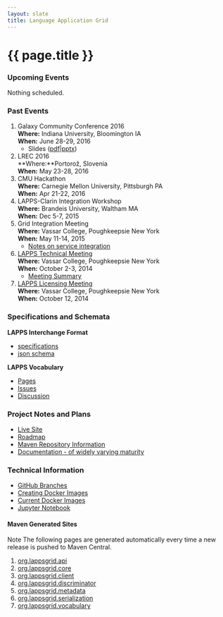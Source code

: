 ```yaml
---
layout: slate
title: Language Application Grid
---
```


<h1>{{ page.title }}</h1>

### Upcoming Events

Nothing scheduled.


### Past Events

1. Galaxy Community Conference 2016<br/>
**Where:** Indiana University, Bloomington IA<br/>
**When:** June 28-29, 2016
	* Slides ([pdf](galaxy2016-final.pdf)\|[pptx](galaxy2016-final.pptx))
1. LREC 2016<br/>
**Where:**Portorož, Slovenia<br/>
**When:** May 23-28, 2016
1. CMU Hackathon<br/>
**Where:** Carnegie Mellon University, Pittsburgh PA<br/>
**When:** Apr 21-22, 2016
1. LAPPS-Clarin Integration Workshop<br/>
**Where:** Brandeis University, Waltham MA<br/>
**When:** Dec 5-7, 2015
1. Grid Integration Meeting<br/>
**Where:** Vassar College, Poughkeepsie New York<br/>
**When:** May 11-14, 2015
	* [Notes on service integration](grids/conversion.html)
1. <a href="TechMeeting2014-10-02.html">LAPPS Technical Meeting</a><br/>
**Where:** Vassar College, Poughkeepsie New York<br/>
**When:** October 2-3, 2014
	* [Meeting Summary](Summary2014-10-03.html)
1. [LAPPS Licensing Meeting](Licensing.html)<br/>
**Where:** Vassar College, Poughkeepsie New York<br/>
**When:** October 12, 2014
	
### Specifications and Schemata

**LAPPS Interchange Format**

* [specifications](interchange/index.html)
* [json schema](http://vocab.lappsgrid.org/schema/lif-schema.json)

**LAPPS Vocabulary**

* [Pages](http://vocab.lappsgrid.org)
* [Issues](https://github.com/lapps/vocabulary-pages/issues)
* [Discussion](vocabulary/current_issues.html)

### Project Notes and Plans

* [Live Site](LiveSite.html)
* [Roadmap](Roadmap.html)
* [Maven Repository Information](Maven.html)
* [Documentation - of widely varying maturity](manuals/)

### Technical Information

* [GitHub Branches](technical/github.html)
* [Creating Docker Images](technical/docker.html)
* [Current Docker Images](technical/containers.html)
* [Jupyter Notebook](technical/jupyter.html)
	
#### Maven Generated Sites
<div class="note">
<span class="red">Note</span> The following pages are generated automatically every time
a new release is pushed to Maven Central.
</div>

1. [org.lappsgrid.api](http://lapps.github.io/org.lappsgrid.api)
1. [org.lappsgrid.core](http://lapps.github.io/org.lappsgrid.core)
1. [org.lappsgrid.client](http://lapps.github.io/org.lappsgrid.client)
1. [org.lappsgrid.discriminator](http://lapps.github.io/org.lappsgrid.discriminator)
1. [org.lappsgrid.metadata](http://lapps.github.io/org.lappsgrid.metadata)
1. [org.lappsgrid.serialization](http://lapps.github.io/org.lappsgrid.serialization)
1. [org.lappsgrid.vocabulary](http://lapps.github.io/org.lappsgrid.vocabulary)



